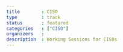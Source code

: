 ```yaml
---
title        : CISO
type         : track
status       : featured
categories   : ["CISO"]
organizers   : 
description  : Working Sessions for CISOs
---
```

